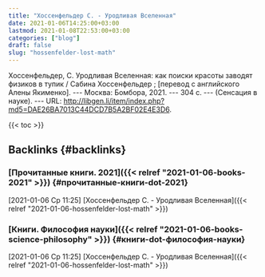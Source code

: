 ```yaml
---
title: "Хоссенфельдер С. - Уродливая Вселенная"
date: 2021-01-06T14:25:00+03:00
lastmod: 2021-01-08T22:53:00+03:00
categories: ["blog"]
draft: false
slug: "hossenfelder-lost-math"
---
```


Хоссенфельдер, С. Уродливая Вселенная: как поиски красоты заводят физиков в тупик / Сабина Хоссенфельдер ; [перевод с английского Алены Якименко]. --- Москва: Бомбора, 2021. --- 304 с. --- (Сенсация в науке). --- URL: <http://libgen.li/item/index.php?md5=DAE26BA7013C44DCD7B5A2BF02E4E3D6>.

<!--more-->

{{< toc >}}


## Backlinks {#backlinks}


### [Прочитанные книги. 2021]({{< relref "2021-01-06-books-2021" >}}) {#прочитанные-книги-dot-2021}

<span class="timestamp-wrapper"><span class="timestamp">[2021-01-06 Ср 11:25] </span></span> [Хоссенфельдер С. - Уродливая Вселенная]({{< relref "2021-01-06-hossenfelder-lost-math" >}})


### [Книги. Философия науки]({{< relref "2021-01-06-books-science-philosophy" >}}) {#книги-dot-философия-науки}

<span class="timestamp-wrapper"><span class="timestamp">[2021-01-06 Ср 11:25] </span></span> [Хоссенфельдер С. - Уродливая Вселенная]({{< relref "2021-01-06-hossenfelder-lost-math" >}})
